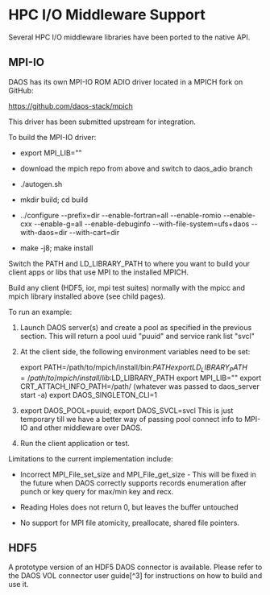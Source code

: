 # HPC I/O Middleware Support

Several HPC I/O middleware libraries have been ported to the native API.

## MPI-IO

DAOS has its own MPI-IO ROM ADIO driver located in a MPICH fork on GitHub:

<https://github.com/daos-stack/mpich>

This driver has been submitted upstream for integration.

To build the MPI-IO driver:

-   export MPI_LIB=""

-   download the mpich repo from above and switch to daos_adio branch

-   ./autogen.sh

-   mkdir build; cd build

-   ../configure --prefix=dir --enable-fortran=all --enable-romio
    --enable-cxx --enable-g=all --enable-debuginfo
    --with-file-system=ufs+daos --with-daos=dir --with-cart=dir

-   make -j8; make install

Switch the PATH and LD_LIBRARY_PATH to where you want to build your client apps or libs
that use MPI to the installed MPICH.

Build any client (HDF5, ior, mpi test suites) normally with the mpicc and mpich
library installed above (see child pages).

To run an example:

1. Launch DAOS server(s) and create a pool as specified in the previous section.
   This will return a pool uuid "puuid" and service rank list "svcl"
2.   At the client side, the following environment variables need to be set:

        export PATH=/path/to/mpich/install/bin:$PATH
        export LD_LIBRARY_PATH=/path/to/mpich/install/lib:$LD_LIBRARY_PATH
        export MPI_LIB=""
        export CRT_ATTACH_INFO_PATH=/path/ (whatever was passed to daos_server start -a)
        export DAOS_SINGLETON_CLI=1
2.  export DAOS_POOL=puuid; export DAOS_SVCL=svcl
    This is just temporary till we have a better way of passing pool
    connect info to MPI-IO and other middleware over DAOS.
3.  Run the client application or test.

Limitations to the current implementation include:

-   Incorrect MPI_File_set_size and MPI_File_get_size - This will be fixed in
    the future when DAOS correctly supports records enumeration after punch or
    key query for max/min key and recx.

-   Reading Holes does not return 0, but leaves the buffer untouched

-   No support for MPI file atomicity, preallocate, shared file pointers.

## HDF5

A prototype version of an HDF5 DAOS connector is available. Please refer to the
DAOS VOL connector user guide[^3] for instructions on how to build and use it.
